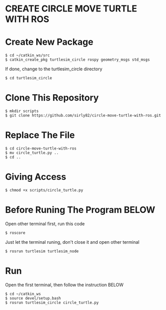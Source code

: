 # CREATE CIRCLE MOVE TURTLE WITH ROS

# Create New Package
```
$ cd ~/catkin_ws/src
$ catkin_create_pkg turtlesim_circle rospy geometry_msgs std_msgs
```

If done, change to the turtlesim_circle directory
```
$ cd turtlesim_circle
```

# Clone This Repository
```
$ mkdir scripts
$ git clone https://github.com/sirly82/circle-move-turtle-with-ros.git
```

# Replace The File
```
$ cd circle-move-turtle-with-ros
$ mv circle_turtle.py ..
$ cd ..
```

# Giving Access
```
$ chmod +x scripts/circle_turtle.py
```
# Before Runing The Program BELOW
Open other terminal first, run this code
```
$ roscore
```
Just let the terminal runing, don't close it and open other terminal
```
$ rosrun turtlesim turtlesim_node
```

# Run
Open the first terminal, then follow the instruction BELOW
```
$ cd ~/catkin_ws
$ source devel/setup.bash
$ rosrun turtlesim_circle circle_turtle.py
```


